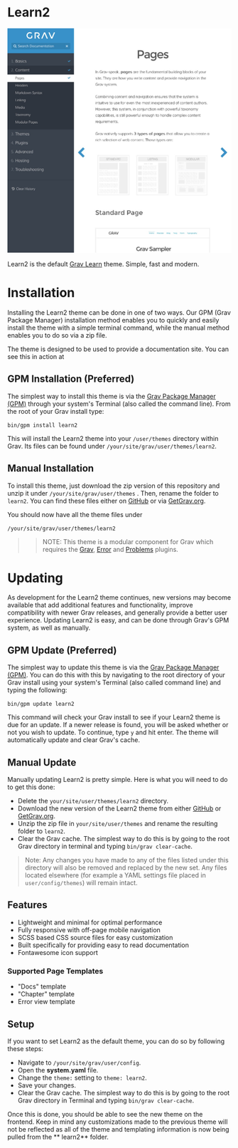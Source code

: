 # Learn2

![Learn2](screenshot.jpg)

Learn2 is the default [Grav Learn](http://learn.getgrav.org) theme. Simple, fast and modern.

# Installation

Installing the Learn2 theme can be done in one of two ways. Our GPM (Grav Package Manager) installation method enables
you to quickly and easily install the theme with a simple terminal command, while the manual method enables you to do so
via a zip file.

The theme is designed to be used to provide a documentation site. You can see this in action
at [](http://learn.getgrav.org)

## GPM Installation (Preferred)

The simplest way to install this theme is via
the [Grav Package Manager (GPM)](http://learn.getgrav.org/advanced/grav-gpm) through your system's Terminal (also called
the command line). From the root of your Grav install type:

    bin/gpm install learn2

This will install the Learn2 theme into your `/user/themes` directory within Grav. Its files can be found
under `/your/site/grav/user/themes/learn2`.

## Manual Installation

To install this theme, just download the zip version of this repository and unzip it under `/your/site/grav/user/themes`
. Then, rename the folder to `learn2`. You can find these files either
on [GitHub](https://github.com/getgrav/grav-theme-learn2) or via [GetGrav.org](http://getgrav.org/downloads/themes).

You should now have all the theme files under

    /your/site/grav/user/themes/learn2

> > NOTE: This theme is a modular component for Grav which requires the [Grav](http://github.com/getgrav/grav), [Error](https://github.com/getgrav/grav-theme-error) and [Problems](https://github.com/getgrav/grav-plugin-problems) plugins.

# Updating

As development for the Learn2 theme continues, new versions may become available that add additional features and
functionality, improve compatibility with newer Grav releases, and generally provide a better user experience. Updating
Learn2 is easy, and can be done through Grav's GPM system, as well as manually.

## GPM Update (Preferred)

The simplest way to update this theme is via
the [Grav Package Manager (GPM)](http://learn.getgrav.org/advanced/grav-gpm). You can do this with this by navigating to
the root directory of your Grav install using your system's Terminal (also called command line) and typing the
following:

    bin/gpm update learn2

This command will check your Grav install to see if your Learn2 theme is due for an update. If a newer release is found,
you will be asked whether or not you wish to update. To continue, type `y` and hit enter. The theme will automatically
update and clear Grav's cache.

## Manual Update

Manually updating Learn2 is pretty simple. Here is what you will need to do to get this done:

* Delete the `your/site/user/themes/learn2` directory.
* Download the new version of the Learn2 theme from either [GitHub](https://github.com/getgrav/grav-theme-learn2)
  or [GetGrav.org](http://getgrav.org/downloads/themes#extras).
* Unzip the zip file in `your/site/user/themes` and rename the resulting folder to `learn2`.
* Clear the Grav cache. The simplest way to do this is by going to the root Grav directory in terminal and
  typing `bin/grav clear-cache`.

> Note: Any changes you have made to any of the files listed under this directory will also be removed and replaced by the new set. Any files located elsewhere (for example a YAML settings file placed in `user/config/themes`) will remain intact.

## Features

* Lightweight and minimal for optimal performance
* Fully responsive with off-page mobile navigation
* SCSS based CSS source files for easy customization
* Built specifically for providing easy to read documentation
* Fontawesome icon support

### Supported Page Templates

* "Docs" template
* "Chapter" template
* Error view template


## Setup

If you want to set Learn2 as the default theme, you can do so by following these steps:

* Navigate to `/your/site/grav/user/config`.
* Open the **system.yaml** file.
* Change the `theme:` setting to `theme: learn2`.
* Save your changes.
* Clear the Grav cache. The simplest way to do this is by going to the root Grav directory in Terminal and
  typing `bin/grav clear-cache`.

Once this is done, you should be able to see the new theme on the frontend. Keep in mind any customizations made to the
previous theme will not be reflected as all of the theme and templating information is now being pulled from the **
learn2** folder.
